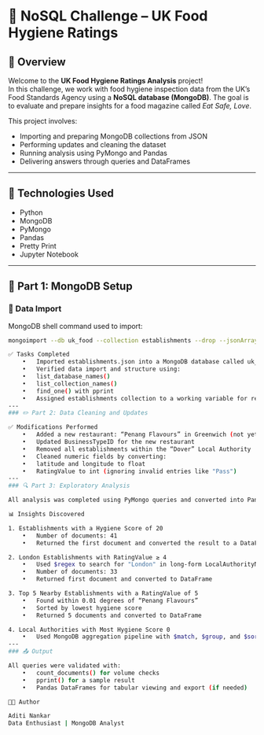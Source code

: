 # 🧪 NoSQL Challenge – UK Food Hygiene Ratings

## 📌 Overview

Welcome to the **UK Food Hygiene Ratings Analysis** project!  
In this challenge, we work with food hygiene inspection data from the UK’s Food Standards Agency using a **NoSQL database (MongoDB)**. The goal is to evaluate and prepare insights for a food magazine called _Eat Safe, Love_.

This project involves:
- Importing and preparing MongoDB collections from JSON
- Performing updates and cleaning the dataset
- Running analysis using PyMongo and Pandas
- Delivering answers through queries and DataFrames

---

## 🧰 Technologies Used

- Python
- MongoDB
- PyMongo
- Pandas
- Pretty Print
- Jupyter Notebook

---

## 🔄 Part 1: MongoDB Setup

### 📂 Data Import

MongoDB shell command used to import:
```bash
mongoimport --db uk_food --collection establishments --drop --jsonArray --file Resources/establishments.json

✅ Tasks Completed
	•	Imported establishments.json into a MongoDB database called uk_food
	•	Verified data import and structure using:
	•	list_database_names()
	•	list_collection_names()
	•	find_one() with pprint
	•	Assigned establishments collection to a working variable for reuse
---
### ✏️ Part 2: Data Cleaning and Updates

✅ Modifications Performed
	•	Added a new restaurant: “Penang Flavours” in Greenwich (not yet rated)
	•	Updated BusinessTypeID for the new restaurant
	•	Removed all establishments within the “Dover” Local Authority
	•	Cleaned numeric fields by converting:
	•	latitude and longitude to float
	•	RatingValue to int (ignoring invalid entries like "Pass")
---
### 🔍 Part 3: Exploratory Analysis

All analysis was completed using PyMongo queries and converted into Pandas DataFrames.

📊 Insights Discovered

1. Establishments with a Hygiene Score of 20
	•	Number of documents: 41
	•	Returned the first document and converted the result to a DataFrame

2. London Establishments with RatingValue ≥ 4
	•	Used $regex to search for "London" in long-form LocalAuthorityName
	•	Number of documents: 33
	•	Returned first document and converted to DataFrame

3. Top 5 Nearby Establishments with a RatingValue of 5
	•	Found within 0.01 degrees of “Penang Flavours”
	•	Sorted by lowest hygiene score
	•	Returned 5 documents and converted to DataFrame

4. Local Authorities with Most Hygiene Score 0
	•	Used MongoDB aggregation pipeline with $match, $group, and $sort
---
### 📤 Output

All queries were validated with:
	•	count_documents() for volume checks
	•	pprint() for a sample result
	•	Pandas DataFrames for tabular viewing and export (if needed)

🧑‍💻 Author

Aditi Nankar
Data Enthusiast | MongoDB Analyst
